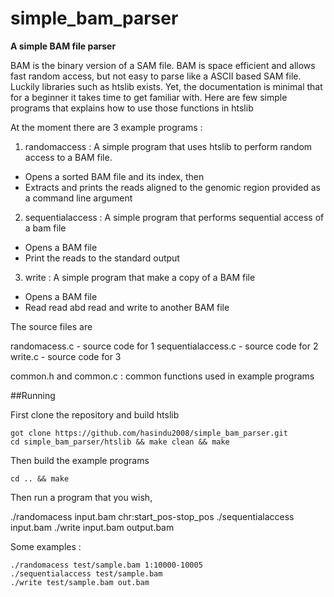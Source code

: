 # simple_bam_parser

**A simple BAM file parser**

BAM is the binary version of a SAM file. BAM is space efficient and allows fast random access, but not easy to parse like a ASCII based SAM file.
Luckily libraries such as htslib exists. Yet, the documentation is minimal that for a beginner it takes time to get familiar with.
Here are few simple programs that explains how to use those functions in htslib

At the moment there are 3 example programs : 

1. randomaccess : A simple program that uses htslib to perform random access to a BAM file.
- Opens a sorted BAM file and its index,  then
- Extracts and prints the reads aligned to the genomic region  provided as a command line argument

2. sequentialaccess : A simple program that performs sequential access of a bam file
- Opens a BAM file
- Print the reads to the standard output

3. write : A simple program that make a copy of a BAM file
- Opens a BAM file 
- Read read abd read and write to another BAM file


The source files are  

randomacess.c           - source code for 1
sequentialaccess.c      - source code for 2
write.c                 - source code for 3

common.h and common.c   : common functions used in example programs


##Running

First clone the repository and build htslib
```
got clone https://github.com/hasindu2008/simple_bam_parser.git
cd simple_bam_parser/htslib && make clean && make
```

Then build the example programs
```
cd .. && make
```

Then run a program that you wish,

./randomacess input.bam chr:start_pos-stop_pos 
./sequentialaccess input.bam
./write input.bam output.bam

Some examples : 
```
./randomacess test/sample.bam 1:10000-10005
./sequentialaccess test/sample.bam
./write test/sample.bam out.bam
```




